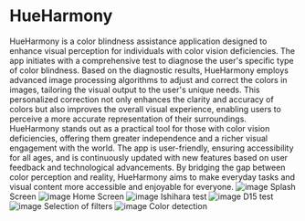# HueHarmony

HueHarmony is a color blindness assistance application designed to enhance visual perception for individuals with color vision deficiencies. The app initiates with a comprehensive test to diagnose the user's specific type of color blindness. Based on the diagnostic results, HueHarmony employs advanced image processing algorithms to adjust and correct the colors in images, tailoring the visual output to the user's unique needs. This personalized correction not only enhances the clarity and accuracy of colors but also improves the overall visual experience, enabling users to perceive a more accurate representation of their surroundings. HueHarmony stands out as a practical tool for those with color vision deficiencies, offering them greater independence and a richer visual engagement with the world. The app is user-friendly, ensuring accessibility for all ages, and is continuously updated with new features based on user feedback and technological advancements. By bridging the gap between color perception and reality, HueHarmony aims to make everyday tasks and visual content more accessible and enjoyable for everyone.
![image](https://github.com/AakanshaAcharya/HueHarmony/assets/151839957/cbcbc50c-a7bd-4bdd-ae3c-f3d5a3a69668)
Splash Screen
![image](https://github.com/AakanshaAcharya/HueHarmony/assets/151839957/58c8619e-a492-486f-b22c-0f0805506745)
Home Screen
![image](https://github.com/AakanshaAcharya/HueHarmony/assets/151839957/27b3f15a-ecba-4a06-8a11-fc7553b76e1d)
Ishihara test
![image](https://github.com/AakanshaAcharya/HueHarmony/assets/151839957/da716891-4c80-45a0-b031-3730325c89af)
D15 test
![image](https://github.com/AakanshaAcharya/HueHarmony/assets/151839957/05945843-2b77-4666-a2ba-42e17ac25711)
Selection of filters
![image](https://github.com/AakanshaAcharya/HueHarmony/assets/151839957/40f3f3b7-59fc-4d04-b202-55e0a5ca8ba0)
Color detection





